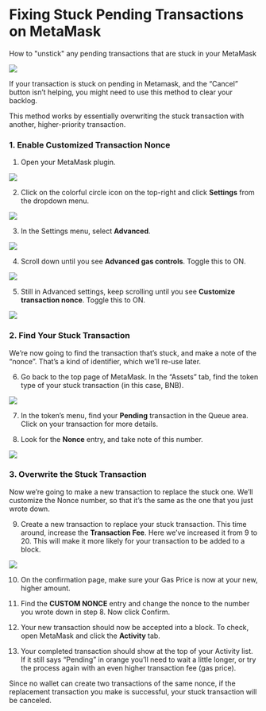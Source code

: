 # Fixing Stuck Pending Transactions on MetaMask
How to "unstick" any pending transactions that are stuck in your MetaMask

![](img-stuck-2021-09-10-04-44-46.png)

If your transaction is stuck on pending in Metamask, and the “Cancel” button isn’t helping, you might need to use this method to clear your backlog.

This method works by essentially overwriting the stuck transaction with another, higher-priority transaction.

### **1. Enable Customized Transaction Nonce**

1. Open your MetaMask plugin.

![](img-stuck1-2021-09-10-17-53-29.png)

2. Click on the colorful circle icon on the top-right and click **Settings** from the dropdown menu.

![](img-stuck2-2021-09-10-17-55-21.png)

3. In the Settings menu, select **Advanced**.

![](img-stuck3-2021-09-10-17-57-10.png)

4. Scroll down until you see **Advanced gas controls**. Toggle this to ON.

![](img-stuck4-2021-09-10-17-58-32.png)

5. Still in Advanced settings, keep scrolling until you see **Customize transaction nonce**. Toggle this to ON.

![](img-stuck5-2021-09-10-17-59-53.png)

### **2. Find Your Stuck Transaction**

We’re now going to find the transaction that’s stuck, and make a note of the “nonce”. That’s a kind of identifier, which we’ll re-use later.

6. Go back to the top page of MetaMask. In the “Assets” tab, find the token type of your stuck transaction \(in this case, BNB\).

![](img-stuck7-2021-09-10-18-14-32.png)

7. In the token’s menu, find your **Pending** transaction in the Queue area. Click on your transaction for more details.

8. Look for the **Nonce** entry, and take note of this number.

![](img-stuck6-2021-09-10-18-10-40.png)

### **3. Overwrite the Stuck Transaction**

Now we’re going to make a new transaction to replace the stuck one. We’ll customize the Nonce number, so that it’s the same as the one that you just wrote down.

9. Create a new transaction to replace your stuck transaction. This time around, increase the **Transaction Fee**. Here we’ve increased it from 9 to 20. This will make it more likely for  your transaction to be added to a block.

![](img-stuck9-2021-09-10-18-26-00.png)

10. On the confirmation page, make sure your Gas Price is now at your new, higher amount. 

11. Find the **CUSTOM NONCE** entry and change the nonce to the number you wrote down in step 8. Now click Confirm.

12. Your new transaction should now be accepted into a block. To check, open MetaMask and click the **Activity** tab.

13. Your completed transaction should show at the top of your Activity list. If it still says “Pending” in orange you’ll need to wait a little longer, or try the process again with an even higher transaction fee \(gas price\).

Since no wallet can create two transactions of the same nonce, if the replacement transaction you make is successful, your stuck transaction will be canceled.
